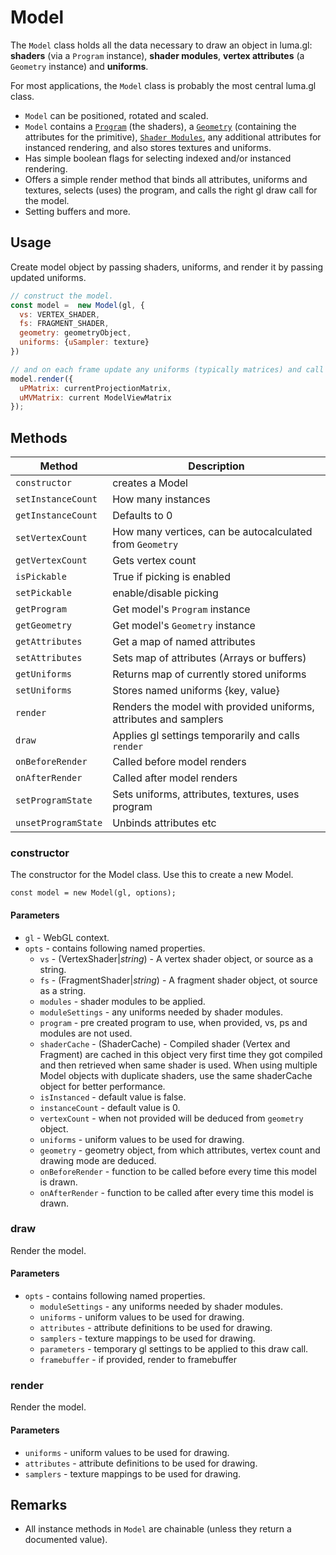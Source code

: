 # Model

The `Model` class holds all the data necessary to draw an object in
luma.gl: **shaders** (via a `Program` instance), **shader modules**, **vertex attributes**
(a `Geometry` instance) and **uniforms**.

For most applications, the `Model` class is probably the most central luma.gl
class.

- `Model` can be positioned, rotated and scaled.
- `Model` contains a [`Program`](/#/documentation/api-reference/program) (the shaders), a [`Geometry`](/#/documentation/api-reference/geometry) (containing the attributes for the primitive), [`Shader Modules`](/#/documentation/api-reference/shader-modules), any additional attributes for instanced rendering, and also stores textures and uniforms.
- Has simple boolean flags for selecting indexed and/or instanced rendering.
- Offers a simple render method that binds all attributes, uniforms and textures, selects (uses) the program, and calls the right gl draw call for the model.
- Setting buffers and more.


## Usage

Create model object by passing shaders, uniforms, and render it by passing updated uniforms.
```js
// construct the model.
const model =  new Model(gl, {
  vs: VERTEX_SHADER,
  fs: FRAGMENT_SHADER,
  geometry: geometryObject,
  uniforms: {uSampler: texture}
})

// and on each frame update any uniforms (typically matrices) and call render.
model.render({
  uPMatrix: currentProjectionMatrix,
  uMVMatrix: current ModelViewMatrix
});

```

## Methods


| **Method** | **Description** |
| --- | --- |
| `constructor` | creates a Model|
| `setInstanceCount` | How many instances |
| `getInstanceCount` | Defaults to 0 |
| `setVertexCount` | How many vertices, can be autocalculated from `Geometry` |
| `getVertexCount` | Gets vertex count |
| `isPickable` | True if picking is enabled |
| `setPickable` | enable/disable picking|
| `getProgram` | Get model's `Program` instance |
| `getGeometry` | Get model's `Geometry` instance |
| `getAttributes` | Get a map of named attributes |
| `setAttributes` | Sets map of attributes (Arrays or buffers) |
| `getUniforms` | Returns map of currently stored uniforms |
| `setUniforms` | Stores named uniforms {key, value} |
| `render` | Renders the model with provided uniforms, attributes and samplers |
| `draw` | Applies gl settings temporarily and calls `render` |
| `onBeforeRender` | Called before model renders |
| `onAfterRender` | Called after model renders |
| `setProgramState` | Sets uniforms, attributes, textures, uses program |
| `unsetProgramState` | Unbinds attributes etc |

### constructor

The constructor for the Model class. Use this to create a new Model.

`const model = new Model(gl, options);`

#### Parameters

* `gl` - WebGL context.
* `opts` - contains following named properties.
  * `vs` - (VertexShader|*string*) - A vertex shader object, or source as a string.
  * `fs` - (FragmentShader|*string*) - A fragment shader object, ot source as a string.
  * `modules` - shader modules to be applied.
  * `moduleSettings` - any uniforms needed by shader modules.
  * `program` - pre created program to use, when provided, vs, ps and modules are not used.
  * `shaderCache` - (ShaderCache) - Compiled shader (Vertex and Fragment) are cached in this object very first time they got compiled and then retrieved when same shader is used. When using multiple Model objects with duplicate shaders, use the same shaderCache object for better performance.
  * `isInstanced` - default value is false.
  * `instanceCount` - default value is 0.
  * `vertexCount` - when not provided will be deduced from `geometry` object.
  * `uniforms` - uniform values to be used for drawing.
  * `geometry` - geometry object, from which attributes, vertex count and drawing mode are deduced.
  * `onBeforeRender` - function to be called before every time this model is drawn.
  * `onAfterRender` - function to be called after every time this model is drawn.

### draw

Render the model.

#### Parameters

* `opts` - contains following named properties.
  * `moduleSettings` - any uniforms needed by shader modules.
  * `uniforms` - uniform values to be used for drawing.
  * `attributes` - attribute definitions to be used for drawing.
  * `samplers` - texture mappings to be used for drawing.
  * `parameters` - temporary gl settings to be applied to this draw call.
  * `framebuffer` - if provided, render to framebuffer

### render

Render the model.

#### Parameters

+ `uniforms` - uniform values to be used for drawing.
+ `attributes` - attribute definitions to be used for drawing.
+ `samplers` - texture mappings to be used for drawing.


## Remarks
* All instance methods in `Model` are chainable
  (unless they return a documented value).
